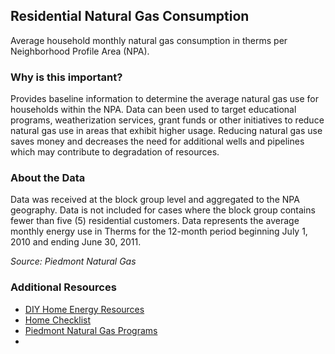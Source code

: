 ## Residential Natural Gas Consumption
Average household monthly natural gas consumption in therms per Neighborhood Profile Area (NPA).

### Why is this important?
Provides baseline information to determine the average natural gas use for households within the NPA.  Data can been used to target educational programs, weatherization services, grant funds or other initiatives to reduce natural gas use in areas that exhibit higher usage.  Reducing natural gas use saves money and decreases the need for additional wells and pipelines which may contribute to degradation of resources.

### About the Data
Data was received at the block group level and aggregated to the NPA geography.  Data is not included for cases where the block group contains fewer than five (5) residential customers.  Data represents the average monthly energy use in Therms for the 12-month period beginning July 1, 2010 and ending June 30, 2011.

_Source: Piedmont Natural Gas_

### Additional Resources
+ [DIY Home Energy Resources](http://www.energysavers.gov/your_home/energy_audits/index.cfm/mytopic=11160)
+ [Home Checklist](http://doyourpart.com/green-living/book/room-by-room-checklist/)
+ [Piedmont Natural Gas Programs](http://piedmontng.com/yourhome/savemoneyandenergy/home.aspx)
+ 
